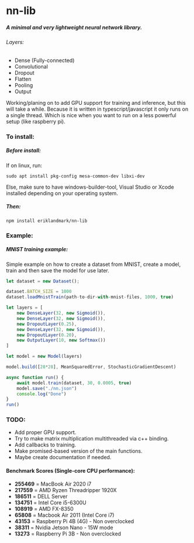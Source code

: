 # nn-lib

##### A minimal and very lightweight neural network library. 
###### Layers:
* Dense (Fully-connected)
* Convolutional
* Dropout
* Flatten
* Pooling
* Output

Working/planing on to add GPU support for training and inference, but this will take a while. Because it is written in typescript/javascript it only 
runs on a single thread. Which is nice when you want to run on a less powerful setup (like raspberry pi). 

### To install:
##### Before install:
If on linux, run:
````
sudo apt install pkg-config mesa-common-dev libxi-dev
````
Else, make sure to have windows-builder-tool, Visual Studio or Xcode installed depending on your operating system.
##### Then:
````
npm install eriklandmark/nn-lib
````

### Example:
##### MNIST training example:
Simple example on how to create a dataset from MNIST, create a model, train and then save the model for use later.
````typescript
let dataset = new Dataset();

dataset.BATCH_SIZE = 1000
dataset.loadMnistTrain(path-to-dir-with-mnist-files, 1000, true)

let layers = [
    new DenseLayer(32, new Sigmoid()),
    new DenseLayer(32, new Sigmoid()),
    new DropoutLayer(0.25),
    new DenseLayer(32, new Sigmoid()),
    new DropoutLayer(0.20),
    new OutputLayer(10, new Softmax())
]

let model = new Model(layers)

model.build([28*28], MeanSquaredError, StochasticGradientDescent)

async function run() {
    await model.train(dataset, 30, 0.0005, true)
    model.save("./nn.json")
    console.log("Done")
}
run()
````

### TODO:
* Add proper GPU support.
* Try to make matrix multiplication multithreaded via c++ binding.
* Add callbacks to training.
* Make promised-based version of the main functions.
* Maybe create documentation if needed.

#### Benchmark Scores (Single-core CPU performance):
 - **255469** = MacBook Air 2020 i7
 - **217559** = AMD Ryzen Threadripper 1920X
 - **186511** = DELL Server
 - **134751** = Intel Core i5-6300U
 - **108919** = AMD FX-8350
 - **65808** = Macbook Air 2011 (Intel Core i7)
 - **43153** = Raspberry Pi 4B (4G) - Non overclocked
 - **38311** = Nvidia Jetson Nano - 15W mode
 - **13273** = Raspberry Pi 3B - Non overclocked
